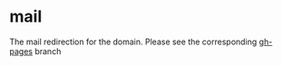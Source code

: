 # mail
The mail redirection for the domain. Please see the corresponding [gh-pages](tree/gh-pages) branch
